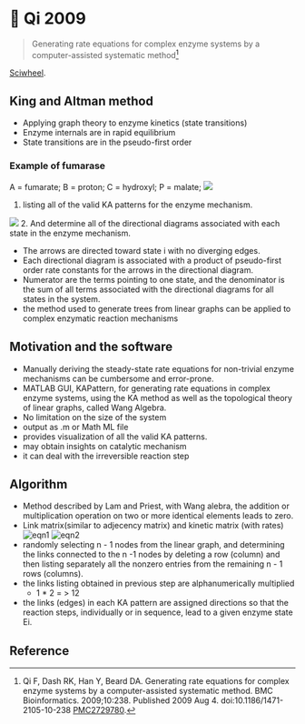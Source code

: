 # 📒 Qi 2009


> Generating rate equations for complex enzyme systems by a computer-assisted systematic method[^Qi2009]

[Sciwheel](https://sciwheel.com/work/#/items/5333945).

<!--more-->

## King and Altman method
* Applying graph theory to enzyme kinetics (state transitions)
* Enzyme internals are in rapid equilibrium
* State transitions are in the pseudo-first order
### Example of fumarase
A = fumarate; B = proton; C = hydroxyl; P = malate;
![](https://www.ncbi.nlm.nih.gov/pmc/articles/PMC2729780/bin/1471-2105-10-238-1.jpg)
1. listing all of the valid KA patterns for the enzyme mechanism.

![](https://www.ncbi.nlm.nih.gov/pmc/articles/PMC2729780/bin/1471-2105-10-238-2.jpg)
2. And determine all of the directional diagrams associated with each state in the enzyme mechanism.
* The arrows are directed toward state i with no diverging edges.
* Each directional diagram is associated with a product of pseudo-first order rate constants for the arrows in the directional diagram.
* Numerator are the terms pointing to one state, and the denominator is the sum of all terms associated with the directional diagrams for all states in the system.
* the method used to generate trees from linear graphs can be applied to complex enzymatic reaction mechanisms

## Motivation and the software
* Manually deriving the steady-state rate equations for non-trivial enzyme mechanisms can be cumbersome and error-prone.
* MATLAB GUI, KAPattern, for generating rate equations in complex enzyme systems, using the KA method as well as the topological theory of linear graphs, called Wang Algebra.
* No limitation on the size of the system
* output as .m or Math ML file
* provides visualization of all the valid KA patterns.
* may obtain insights on catalytic mechanism
* it can deal with the irreversible reaction step

## Algorithm
* Method described by Lam and Priest, with Wang alebra, the addition or multiplication operation on two or more identical elements leads to zero.
* Link matrix(similar to adjecency matrix) and kinetic matrix (with rates)
![eqn1](https://user-images.githubusercontent.com/40054455/86706566-9ac57980-c049-11ea-88ba-a03e8120149c.png)
![eqn2](https://user-images.githubusercontent.com/40054455/86706573-9bf6a680-c049-11ea-92e9-ee977d0e8f70.png)
* randomly selecting n - 1 nodes from the linear graph, and determining the links connected to the n -1 nodes by deleting a row (column) and then listing separately all the nonzero entries from the remaining n - 1 rows (columns).
* the links listing obtained in previous step are alphanumerically multiplied
    * 1 * 2 = > 12
* the links (edges) in each KA pattern are assigned directions so that the reaction steps, individually or in sequence, lead to a given enzyme state Ei.

## Reference
[^Qi2009]: Qi F, Dash RK, Han Y, Beard DA. Generating rate equations for complex enzyme systems by a computer-assisted systematic method. BMC Bioinformatics. 2009;10:238. Published 2009 Aug 4. doi:10.1186/1471-2105-10-238
[PMC2729780](https://www.ncbi.nlm.nih.gov/pmc/articles/PMC2729780/).


